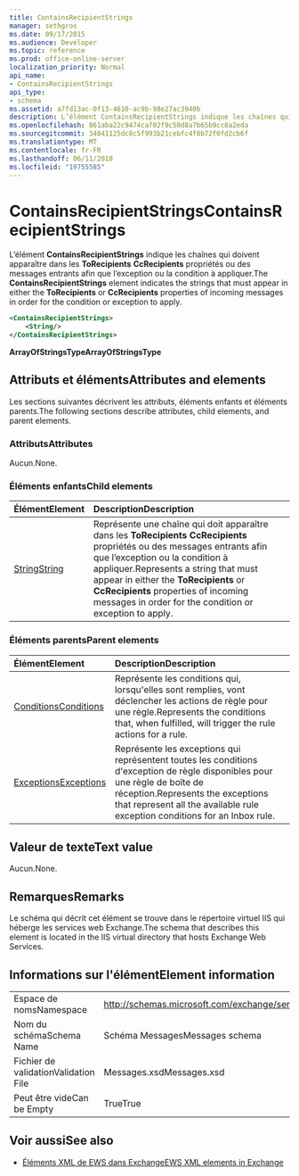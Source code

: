 ```yaml
---
title: ContainsRecipientStrings
manager: sethgros
ms.date: 09/17/2015
ms.audience: Developer
ms.topic: reference
ms.prod: office-online-server
localization_priority: Normal
api_name:
- ContainsRecipientStrings
api_type:
- schema
ms.assetid: a7fd13ac-0f13-4610-ac9b-98e27ac3940b
description: L’élément ContainsRecipientStrings indique les chaînes qui doivent apparaître dans les ToRecipients CcRecipients propriétés ou des messages entrants afin que l’exception ou la condition à appliquer.
ms.openlocfilehash: 861aba22c9474caf02f9c50d8a7b65b9cc8a2eda
ms.sourcegitcommit: 34041125dc8c5f993b21cebfc4f8b72f0fd2cb6f
ms.translationtype: MT
ms.contentlocale: fr-FR
ms.lasthandoff: 06/11/2018
ms.locfileid: "19755585"
---
```

# <a name="containsrecipientstrings"></a><span data-ttu-id="c52d8-103">ContainsRecipientStrings</span><span class="sxs-lookup"><span data-stu-id="c52d8-103">ContainsRecipientStrings</span></span>

<span data-ttu-id="c52d8-104">L’élément **ContainsRecipientStrings** indique les chaînes qui doivent apparaître dans les **ToRecipients** **CcRecipients** propriétés ou des messages entrants afin que l’exception ou la condition à appliquer.</span><span class="sxs-lookup"><span data-stu-id="c52d8-104">The **ContainsRecipientStrings** element indicates the strings that must appear in either the **ToRecipients** or **CcRecipients** properties of incoming messages in order for the condition or exception to apply.</span></span> 
  
```XML
<ContainsRecipientStrings>
    <String/>
</ContainsRecipientStrings>
```

 <span data-ttu-id="c52d8-105">**ArrayOfStringsType**</span><span class="sxs-lookup"><span data-stu-id="c52d8-105">**ArrayOfStringsType**</span></span>
## <a name="attributes-and-elements"></a><span data-ttu-id="c52d8-106">Attributs et éléments</span><span class="sxs-lookup"><span data-stu-id="c52d8-106">Attributes and elements</span></span>

<span data-ttu-id="c52d8-107">Les sections suivantes décrivent les attributs, éléments enfants et éléments parents.</span><span class="sxs-lookup"><span data-stu-id="c52d8-107">The following sections describe attributes, child elements, and parent elements.</span></span>
  
### <a name="attributes"></a><span data-ttu-id="c52d8-108">Attributs</span><span class="sxs-lookup"><span data-stu-id="c52d8-108">Attributes</span></span>

<span data-ttu-id="c52d8-109">Aucun.</span><span class="sxs-lookup"><span data-stu-id="c52d8-109">None.</span></span>
  
### <a name="child-elements"></a><span data-ttu-id="c52d8-110">Éléments enfants</span><span class="sxs-lookup"><span data-stu-id="c52d8-110">Child elements</span></span>

|<span data-ttu-id="c52d8-111">**Élément**</span><span class="sxs-lookup"><span data-stu-id="c52d8-111">**Element**</span></span>|<span data-ttu-id="c52d8-112">**Description**</span><span class="sxs-lookup"><span data-stu-id="c52d8-112">**Description**</span></span>|
|:-----|:-----|
|[<span data-ttu-id="c52d8-113">String</span><span class="sxs-lookup"><span data-stu-id="c52d8-113">String</span></span>](string.md) <br/> |<span data-ttu-id="c52d8-114">Représente une chaîne qui doit apparaître dans les **ToRecipients** **CcRecipients** propriétés ou des messages entrants afin que l’exception ou la condition à appliquer.</span><span class="sxs-lookup"><span data-stu-id="c52d8-114">Represents a string that must appear in either the **ToRecipients** or **CcRecipients** properties of incoming messages in order for the condition or exception to apply.</span></span>  <br/> |
   
### <a name="parent-elements"></a><span data-ttu-id="c52d8-115">Éléments parents</span><span class="sxs-lookup"><span data-stu-id="c52d8-115">Parent elements</span></span>

|<span data-ttu-id="c52d8-116">**Élément**</span><span class="sxs-lookup"><span data-stu-id="c52d8-116">**Element**</span></span>|<span data-ttu-id="c52d8-117">**Description**</span><span class="sxs-lookup"><span data-stu-id="c52d8-117">**Description**</span></span>|
|:-----|:-----|
|[<span data-ttu-id="c52d8-118">Conditions</span><span class="sxs-lookup"><span data-stu-id="c52d8-118">Conditions</span></span>](conditions.md) <br/> |<span data-ttu-id="c52d8-119">Représente les conditions qui, lorsqu'elles sont remplies, vont déclencher les actions de règle pour une règle.</span><span class="sxs-lookup"><span data-stu-id="c52d8-119">Represents the conditions that, when fulfilled, will trigger the rule actions for a rule.</span></span>  <br/> |
|[<span data-ttu-id="c52d8-120">Exceptions</span><span class="sxs-lookup"><span data-stu-id="c52d8-120">Exceptions</span></span>](exceptions.md) <br/> |<span data-ttu-id="c52d8-121">Représente les exceptions qui représentent toutes les conditions d'exception de règle disponibles pour une règle de boîte de réception.</span><span class="sxs-lookup"><span data-stu-id="c52d8-121">Represents the exceptions that represent all the available rule exception conditions for an Inbox rule.</span></span>  <br/> |
   
## <a name="text-value"></a><span data-ttu-id="c52d8-122">Valeur de texte</span><span class="sxs-lookup"><span data-stu-id="c52d8-122">Text value</span></span>

<span data-ttu-id="c52d8-123">Aucun.</span><span class="sxs-lookup"><span data-stu-id="c52d8-123">None.</span></span>
  
## <a name="remarks"></a><span data-ttu-id="c52d8-124">Remarques</span><span class="sxs-lookup"><span data-stu-id="c52d8-124">Remarks</span></span>

<span data-ttu-id="c52d8-125">Le schéma qui décrit cet élément se trouve dans le répertoire virtuel IIS qui héberge les services web Exchange.</span><span class="sxs-lookup"><span data-stu-id="c52d8-125">The schema that describes this element is located in the IIS virtual directory that hosts Exchange Web Services.</span></span>
  
## <a name="element-information"></a><span data-ttu-id="c52d8-126">Informations sur l'élément</span><span class="sxs-lookup"><span data-stu-id="c52d8-126">Element information</span></span>

|||
|:-----|:-----|
|<span data-ttu-id="c52d8-127">Espace de noms</span><span class="sxs-lookup"><span data-stu-id="c52d8-127">Namespace</span></span>  <br/> |http://schemas.microsoft.com/exchange/services/2006/messages  <br/> |
|<span data-ttu-id="c52d8-128">Nom du schéma</span><span class="sxs-lookup"><span data-stu-id="c52d8-128">Schema Name</span></span>  <br/> |<span data-ttu-id="c52d8-129">Schéma Messages</span><span class="sxs-lookup"><span data-stu-id="c52d8-129">Messages schema</span></span>  <br/> |
|<span data-ttu-id="c52d8-130">Fichier de validation</span><span class="sxs-lookup"><span data-stu-id="c52d8-130">Validation File</span></span>  <br/> |<span data-ttu-id="c52d8-131">Messages.xsd</span><span class="sxs-lookup"><span data-stu-id="c52d8-131">Messages.xsd</span></span>  <br/> |
|<span data-ttu-id="c52d8-132">Peut être vide</span><span class="sxs-lookup"><span data-stu-id="c52d8-132">Can be Empty</span></span>  <br/> |<span data-ttu-id="c52d8-133">True</span><span class="sxs-lookup"><span data-stu-id="c52d8-133">True</span></span>  <br/> |
   
## <a name="see-also"></a><span data-ttu-id="c52d8-134">Voir aussi</span><span class="sxs-lookup"><span data-stu-id="c52d8-134">See also</span></span>



- [<span data-ttu-id="c52d8-135">Éléments XML de EWS dans Exchange</span><span class="sxs-lookup"><span data-stu-id="c52d8-135">EWS XML elements in Exchange</span></span>](ews-xml-elements-in-exchange.md)

